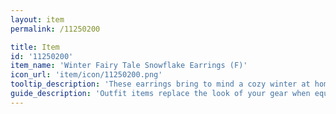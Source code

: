 ```yaml
---
layout: item
permalink: /11250200

title: Item
id: '11250200'
item_name: 'Winter Fairy Tale Snowflake Earrings (F)'
icon_url: 'item/icon/11250200.png'
tooltip_description: 'These earrings bring to mind a cozy winter at home.'
guide_description: 'Outfit items replace the look of your gear when equipped.'
---
```

